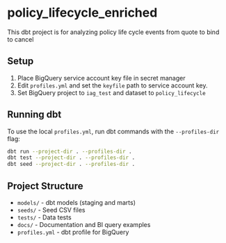 # policy_lifecycle_enriched

This dbt project is for analyzing policy life cycle events from quote to bind to cancel

## Setup
1. Place BigQuery service account key file in secret manager
2. Edit `profiles.yml` and set the `keyfile` path to service account key.
3. Set BigQuery project to `iag_test` and dataset to `policy_lifecycle` 

## Running dbt

To use the local `profiles.yml`, run dbt commands with the `--profiles-dir` flag:

```sh
dbt run --project-dir . --profiles-dir .
dbt test --project-dir . --profiles-dir .
dbt seed --project-dir . --profiles-dir .
```

## Project Structure
- `models/` - dbt models (staging and marts)
- `seeds/` - Seed CSV files
- `tests/` - Data tests
- `docs/` - Documentation and BI query examples
- `profiles.yml` - dbt profile for BigQuery 